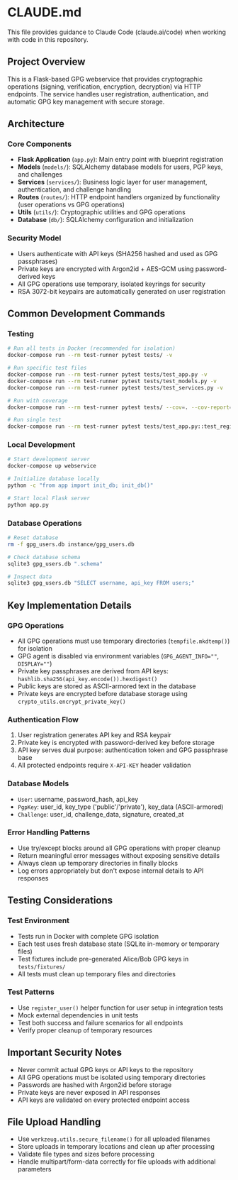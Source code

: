# CLAUDE.md

This file provides guidance to Claude Code (claude.ai/code) when working with code in this repository.

## Project Overview

This is a Flask-based GPG webservice that provides cryptographic operations (signing, verification, encryption, decryption) via HTTP endpoints. The service handles user registration, authentication, and automatic GPG key management with secure storage.

## Architecture

### Core Components
- **Flask Application** (`app.py`): Main entry point with blueprint registration
- **Models** (`models/`): SQLAlchemy database models for users, PGP keys, and challenges
- **Services** (`services/`): Business logic layer for user management, authentication, and challenge handling
- **Routes** (`routes/`): HTTP endpoint handlers organized by functionality (user operations vs GPG operations)
- **Utils** (`utils/`): Cryptographic utilities and GPG operations
- **Database** (`db/`): SQLAlchemy configuration and initialization

### Security Model
- Users authenticate with API keys (SHA256 hashed and used as GPG passphrases)
- Private keys are encrypted with Argon2id + AES-GCM using password-derived keys
- All GPG operations use temporary, isolated keyrings for security
- RSA 3072-bit keypairs are automatically generated on user registration

## Common Development Commands

### Testing
```bash
# Run all tests in Docker (recommended for isolation)
docker-compose run --rm test-runner pytest tests/ -v

# Run specific test files
docker-compose run --rm test-runner pytest tests/test_app.py -v
docker-compose run --rm test-runner pytest tests/test_models.py -v
docker-compose run --rm test-runner pytest tests/test_services.py -v

# Run with coverage
docker-compose run --rm test-runner pytest tests/ --cov=. --cov-report=html

# Run single test
docker-compose run --rm test-runner pytest tests/test_app.py::test_register -v
```

### Local Development
```bash
# Start development server
docker-compose up webservice

# Initialize database locally
python -c "from app import init_db; init_db()"

# Start local Flask server
python app.py
```

### Database Operations
```bash
# Reset database
rm -f gpg_users.db instance/gpg_users.db

# Check database schema
sqlite3 gpg_users.db ".schema"

# Inspect data
sqlite3 gpg_users.db "SELECT username, api_key FROM users;"
```

## Key Implementation Details

### GPG Operations
- All GPG operations must use temporary directories (`tempfile.mkdtemp()`) for isolation
- GPG agent is disabled via environment variables (`GPG_AGENT_INFO=""`, `DISPLAY=""`)
- Private key passphrases are derived from API keys: `hashlib.sha256(api_key.encode()).hexdigest()`
- Public keys are stored as ASCII-armored text in the database
- Private keys are encrypted before database storage using `crypto_utils.encrypt_private_key()`

### Authentication Flow
1. User registration generates API key and RSA keypair
2. Private key is encrypted with password-derived key before storage
3. API key serves dual purpose: authentication token and GPG passphrase base
4. All protected endpoints require `X-API-KEY` header validation

### Database Models
- `User`: username, password_hash, api_key
- `PgpKey`: user_id, key_type ('public'/'private'), key_data (ASCII-armored)
- `Challenge`: user_id, challenge_data, signature, created_at

### Error Handling Patterns
- Use try/except blocks around all GPG operations with proper cleanup
- Return meaningful error messages without exposing sensitive details
- Always clean up temporary directories in finally blocks
- Log errors appropriately but don't expose internal details to API responses

## Testing Considerations

### Test Environment
- Tests run in Docker with complete GPG isolation
- Each test uses fresh database state (SQLite in-memory or temporary files)
- Test fixtures include pre-generated Alice/Bob GPG keys in `tests/fixtures/`
- All tests must clean up temporary files and directories

### Test Patterns
- Use `register_user()` helper function for user setup in integration tests
- Mock external dependencies in unit tests
- Test both success and failure scenarios for all endpoints
- Verify proper cleanup of temporary resources

## Important Security Notes

- Never commit actual GPG keys or API keys to the repository
- All GPG operations must be isolated using temporary directories
- Passwords are hashed with Argon2id before storage
- Private keys are never exposed in API responses
- API keys are validated on every protected endpoint access

## File Upload Handling

- Use `werkzeug.utils.secure_filename()` for all uploaded filenames
- Store uploads in temporary locations and clean up after processing
- Validate file types and sizes before processing
- Handle multipart/form-data correctly for file uploads with additional parameters